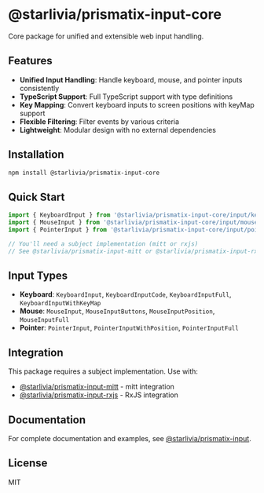 ﻿# @starlivia/prismatix-input-core

Core package for unified and extensible web input handling.

## Features

- **Unified Input Handling**: Handle keyboard, mouse, and pointer inputs consistently
- **TypeScript Support**: Full TypeScript support with type definitions
- **Key Mapping**: Convert keyboard inputs to screen positions with keyMap support
- **Flexible Filtering**: Filter events by various criteria
- **Lightweight**: Modular design with no external dependencies

## Installation

```bash
npm install @starlivia/prismatix-input-core
```

## Quick Start

```typescript
import { KeyboardInput } from '@starlivia/prismatix-input-core/input/keyboard';
import { MouseInput } from '@starlivia/prismatix-input-core/input/mouse';
import { PointerInput } from '@starlivia/prismatix-input-core/input/pointer';

// You'll need a subject implementation (mitt or rxjs)
// See @starlivia/prismatix-input-mitt or @starlivia/prismatix-input-rxjs
```

## Input Types

- **Keyboard**: `KeyboardInput`, `KeyboardInputCode`, `KeyboardInputFull`, `KeyboardInputWithKeyMap`
- **Mouse**: `MouseInput`, `MouseInputButtons`, `MouseInputPosition`, `MouseInputFull`
- **Pointer**: `PointerInput`, `PointerInputWithPosition`, `PointerInputFull`

## Integration

This package requires a subject implementation. Use with:

- [@starlivia/prismatix-input-mitt](https://www.npmjs.com/package/@starlivia/prismatix-input-mitt) - mitt integration
- [@starlivia/prismatix-input-rxjs](https://www.npmjs.com/package/@starlivia/prismatix-input-rxjs) - RxJS integration

## Documentation

For complete documentation and examples, see [@starlivia/prismatix-input](https://www.npmjs.com/package/@starlivia/prismatix-input).

## License

MIT
